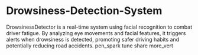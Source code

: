 # Drowsiness-Detection-System
DrowsinessDetector is a real-time system using facial recognition to combat driver fatigue. By analyzing eye movements and facial features, it triggers alerts when drowsiness is detected, promoting safer driving habits and potentially reducing road accidents.  pen_spark     tune  share   more_vert
